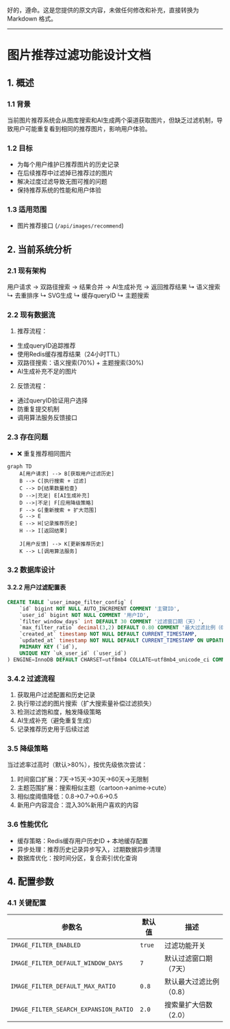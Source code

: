 好的，遵命。这是您提供的原文内容，未做任何修改和补充，直接转换为 Markdown 格式。

---

# **图片推荐过滤功能设计文档**

## 1. 概述

### 1.1 背景
当前图片推荐系统会从图库搜索和AI生成两个渠道获取图片，但缺乏过滤机制，导致用户可能重复看到相同的推荐图片，影响用户体验。

### 1.2 目标
- 为每个用户维护已推荐图片的历史记录
- 在后续推荐中过滤掉已推荐过的图片
- 解决过度过滤导致无图可推的问题
- 保持推荐系统的性能和用户体验

### 1.3 适用范围
- 图片推荐接口 (`/api/images/recommend`)

## 2. 当前系统分析

### 2.1 现有架构
用户请求 → 双路径搜索 → 结果合并 → AI生成补充 → 返回推荐结果
↳ 语义搜索        ↳ 去重排序   ↳ SVG生成   ↳ 缓存queryID
↳ 主题搜索

### 2.2 现有数据流
1. 推荐流程：
- 生成queryID追踪推荐
- 使用Redis缓存推荐结果（24小时TTL）
- 双路径搜索：语义搜索(70%) + 主题搜索(30%)
- AI生成补充不足的图片
2. 反馈流程：
- 通过queryID验证用户选择
- 防重复提交机制
- 调用算法服务反馈接口

### 2.3 存在问题
- ❌ 重复推荐相同图片

```mermaid
graph TD
    A[用户请求] --> B[获取用户过滤历史]
    B --> C[执行搜索 + 过滤]
    C --> D{结果数量检查}
    D -->|充足| E[AI生成补充]
    D -->|不足| F[应用降级策略]
    F --> G[重新搜索 + 扩大范围]
    G --> E
    E --> H[记录推荐历史]
    H --> I[返回结果]

    J[用户反馈] --> K[更新推荐历史]
    K --> L[调用算法服务]
```

### 3.2 数据库设计

#### 3.2.2 用户过滤配置表
```sql
CREATE TABLE `user_image_filter_config` (
    `id` bigint NOT NULL AUTO_INCREMENT COMMENT '主键ID',
    `user_id` bigint NOT NULL COMMENT '用户ID',
    `filter_window_days` int DEFAULT 30 COMMENT '过滤窗口期（天）',
    `max_filter_ratio` decimal(3,2) DEFAULT 0.80 COMMENT '最大过滤比例（0-1）',
    `created_at` timestamp NOT NULL DEFAULT CURRENT_TIMESTAMP,
    `updated_at` timestamp NOT NULL DEFAULT CURRENT_TIMESTAMP ON UPDATE CURRENT_TIMESTAMP,
    PRIMARY KEY (`id`),
    UNIQUE KEY `uk_user_id` (`user_id`)
) ENGINE=InnoDB DEFAULT CHARSET=utf8mb4 COLLATE=utf8mb4_unicode_ci COMMENT='用户图片过滤配置表';
```

### 3.4.2 过滤流程
1. 获取用户过滤配置和历史记录
2. 执行带过滤的图片搜索（扩大搜索量补偿过滤损失）
3. 检测过滤饱和度，触发降级策略
4. AI生成补充（避免重复生成）
5. 记录推荐历史用于后续过滤

### 3.5 降级策略
当过滤率过高时（默认>80%），按优先级依次尝试：
1. 时间窗口扩展：7天→15天→30天→60天→无限制
2. 主题范围扩展：搜索相似主题（cartoon→anime→cute）
3. 相似度阈值降低：0.8→0.7→0.6→0.5
4. 新用户内容混合：混入30%新用户喜欢的内容

### 3.6 性能优化
- 缓存策略：Redis缓存用户历史ID + 本地缓存配置
- 异步处理：推荐历史记录异步写入，过期数据异步清理
- 数据库优化：按时间分区，复合索引优化查询

## 4. 配置参数

### 4.1 关键配置

| 参数名                             | 默认值 | 描述                                       |
|------------------------------------|--------|--------------------------------------------|
| `IMAGE_FILTER_ENABLED`             | `true` | 过滤功能开关                               |
| `IMAGE_FILTER_DEFAULT_WINDOW_DAYS` | `7`    | 默认过滤窗口期（7天）                      |
| `IMAGE_FILTER_DEFAULT_MAX_RATIO`   | `0.8`  | 默认最大过滤比例（0.8）                    |
| `IMAGE_FILTER_SEARCH_EXPANSION_RATIO` | `2.0`  | 搜索量扩大倍数（2.0）                      |
